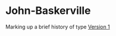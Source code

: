 # John-Baskerville
Marking up a brief history of type
[Version 1](https://SaysKez.github.com/John-Baskerville/john-baskerville1.html)
